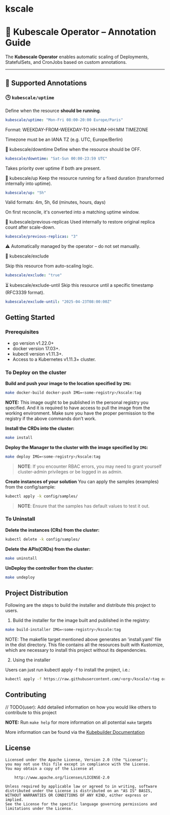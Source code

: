 # kscale
# 🧭 Kubescale Operator – Annotation Guide

The **Kubescale Operator** enables automatic scaling of Deployments, StatefulSets, and CronJobs based on custom annotations.

---

## 🔧 Supported Annotations

### 🕒 `kubescale/uptime`
Define when the resource **should be running**.

```yaml
kubescale/uptime: "Mon-Fri 08:00-20:00 Europe/Paris"
```
Format: WEEKDAY-FROM-WEEKDAY-TO HH:MM-HH:MM TIMEZONE

Timezone must be an IANA TZ (e.g. UTC, Europe/Berlin)

🌙 kubescale/downtime
Define when the resource should be OFF.

```yaml
kubescale/downtime: "Sat-Sun 00:00-23:59 UTC"
```

Takes priority over uptime if both are present.

🚀 kubescale/up
Keep the resource running for a fixed duration
(transformed internally into uptime).

```yaml
kubescale/up: "5h"
```
Valid formats: 4m, 5h, 6d
(minutes, hours, days)

On first reconcile, it's converted into a matching uptime window.

🧠 kubescale/previous-replicas
Used internally to restore original replica count after scale-down.

```yaml
kubescale/previous-replicas: "3"
```

⚠️ Automatically managed by the operator – do not set manually.

🚫 kubescale/exclude

Skip this resource from auto-scaling logic.

```yaml
kubescale/exclude: "true"
```

⏳ kubescale/exclude-until
Skip this resource until a specific timestamp (RFC3339 format).

```yaml
kubescale/exclude-until: "2025-04-23T08:00:00Z"
```

## Getting Started

### Prerequisites
- go version v1.22.0+
- docker version 17.03+.
- kubectl version v1.11.3+.
- Access to a Kubernetes v1.11.3+ cluster.

### To Deploy on the cluster
**Build and push your image to the location specified by `IMG`:**

```sh
make docker-build docker-push IMG=<some-registry>/kscale:tag
```

**NOTE:** This image ought to be published in the personal registry you specified.
And it is required to have access to pull the image from the working environment.
Make sure you have the proper permission to the registry if the above commands don’t work.

**Install the CRDs into the cluster:**

```sh
make install
```

**Deploy the Manager to the cluster with the image specified by `IMG`:**

```sh
make deploy IMG=<some-registry>/kscale:tag
```

> **NOTE**: If you encounter RBAC errors, you may need to grant yourself cluster-admin
privileges or be logged in as admin.

**Create instances of your solution**
You can apply the samples (examples) from the config/sample:

```sh
kubectl apply -k config/samples/
```

>**NOTE**: Ensure that the samples has default values to test it out.

### To Uninstall
**Delete the instances (CRs) from the cluster:**

```sh
kubectl delete -k config/samples/
```

**Delete the APIs(CRDs) from the cluster:**

```sh
make uninstall
```

**UnDeploy the controller from the cluster:**

```sh
make undeploy
```

## Project Distribution

Following are the steps to build the installer and distribute this project to users.

1. Build the installer for the image built and published in the registry:

```sh
make build-installer IMG=<some-registry>/kscale:tag
```

NOTE: The makefile target mentioned above generates an 'install.yaml'
file in the dist directory. This file contains all the resources built
with Kustomize, which are necessary to install this project without
its dependencies.

2. Using the installer

Users can just run kubectl apply -f <URL for YAML BUNDLE> to install the project, i.e.:

```sh
kubectl apply -f https://raw.githubusercontent.com/<org>/kscale/<tag or branch>/dist/install.yaml
```

## Contributing
// TODO(user): Add detailed information on how you would like others to contribute to this project

**NOTE:** Run `make help` for more information on all potential `make` targets

More information can be found via the [Kubebuilder Documentation](https://book.kubebuilder.io/introduction.html)

## License
```
Licensed under the Apache License, Version 2.0 (the "License");
you may not use this file except in compliance with the License.
You may obtain a copy of the License at

    http://www.apache.org/licenses/LICENSE-2.0

Unless required by applicable law or agreed to in writing, software
distributed under the License is distributed on an "AS IS" BASIS,
WITHOUT WARRANTIES OR CONDITIONS OF ANY KIND, either express or implied.
See the License for the specific language governing permissions and
limitations under the License.


